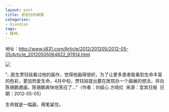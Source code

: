 ```yaml
---
layout: post
title: 爸爸办的画展
categories:
- Diandian
tags:
- 精神, 
---
```

<p>地址：<a href="http://www.jj831.com/Article/2012/201205/2012-05-05/Article_20120505064822_97814.html">http://www.jj831.com/Article/2012/201205/2012-05-05/Article_20120505064822_97814.html</a></p>
<p><img src="http://m2.img.srcdd.com/farm4/d/2012/0627/10/F48BB4D92008F628083784C704A39841_B500_900_500_331.JPEG" /></p>
<p>“...医生贾钰铭看过他的画作，觉得他画得很好。为了让更多患者能看到生命丰富的色彩，更加热爱生命，4月中旬，贾钰铭提出要在医院办一个画展的想法，并向陈锡鹏邀画，陈锡鹏爽快地答应了...&quot;（作者：刘级心&nbsp;方晓红&nbsp;&nbsp;来源：宜宾日报&nbsp;&nbsp;日期：2012-05-05）</p>
<p>生命就是一幅画，用笔留住。</p>
<p></p>